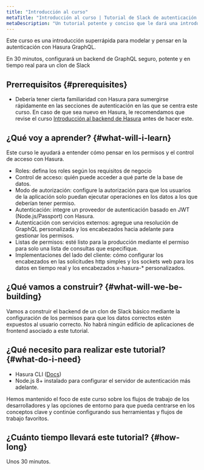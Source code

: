 ```yaml
---
title: "Introducción al curso"
metaTitle: "Introducción al curso | Tutorial de Slack de autenticación de Hasura"
metaDescription: "Un tutorial potente y conciso que le dará una introducción para configurar un backend de clon de Slack en GraphQL con un recorrido de autenticación y permisos de modelación"
---
```


Este curso es una introducción superrápida para modelar y pensar en la autenticación con Hasura GraphQL.

En 30 minutos, configurará un backend de GraphQL seguro, potente y en tiempo real para un clon de Slack

## Prerrequisitos {#prerequisites}

- Debería tener cierta familiaridad con Hasura para sumergirse rápidamente en las secciones de autenticación en las que se centra este curso. En caso de que sea nuevo en Hasura, le recomendamos que revise el curso [Introducción al backend de Hasura](https://hasura.io/learn/graphql/hasura/introduction/) antes de hacer este.

## ¿Qué voy a aprender? {#what-will-i-learn}

Este curso le ayudará a entender cómo pensar en los permisos y el control de acceso con Hasura.

- Roles: defina los roles según los requisitos de negocio
- Control de acceso: quién puede acceder a qué parte de la base de datos.
- Modo de autorización: configure la autorización para que los usuarios de la aplicación solo puedan ejecutar operaciones en los datos a los que deberían tener permiso.
- Autenticación: integre un proveedor de autenticación basado en JWT (Node.js/Passport) con Hasura.
- Autenticación con servicios externos: agregue una resolución de GraphQL personalizada y los encabezados hacia adelante para gestionar los permisos.
- Listas de permisos: esté listo para la producción mediante el permiso para solo una lista de consultas que especifique.
- Implementaciones del lado del cliente: cómo configurar los encabezados en las solicitudes http simples y los sockets web para los datos en tiempo real y los encabezados x-hasura-* personalizados.

## ¿Qué vamos a construir? {#what-will-we-be-building}

Vamos a construir el backend de un clon de Slack básico mediante la configuración de los permisos para que los datos correctos estén expuestos al usuario correcto. No habrá ningún edificio de aplicaciones de frontend asociado a este tutorial.

## ¿Qué necesito para realizar este tutorial? {#what-do-i-need}

- Hasura CLI ([Docs](https://hasura.io/docs/latest/graphql/core/hasura-cli/install-hasura-cli/))
- Node.js 8+ instalado para configurar el servidor de autenticación más adelante.

Hemos mantenido el foco de este curso sobre los flujos de trabajo de los desarrolladores y
las opciones de entorno para que pueda centrarse en los conceptos clave y
continúe configurando sus herramientas y flujos de trabajo favoritos.

## ¿Cuánto tiempo llevará este tutorial? {#how-long}

Unos 30 minutos.

